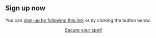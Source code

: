 ## Sign up now

You can [sign-up by following this link](https://mathspp.gumroad.com/l/intermediate-python-course?wanted=true) or by clicking the button below.

<div style="display:flex; justify-content:center;">
<a href="https://mathspp.gumroad.com/l/intermediate-python-course?wanted=true" target="_blank" class="btn" style="margin-right: 1em;">Secure your spot!</a>
</div>
